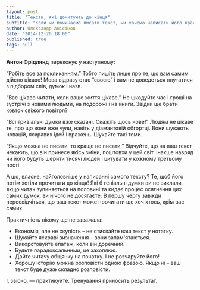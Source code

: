 ```yaml
---
layout: post
title: "Тексти, які дочитують до кінця"
subtitle: "Коли ми починаємо писати текст, ми хочемо написати його красиво і влучно. Чому нам часто це не вдається, і що робити, щоб вдалося?"
author: Олександр Анісімов
date: "2014-12-26 18:00"
published: true
tags: null
---
```



**Антон Фрідлянд** переконує у наступному:

“Робіть все за покликанням.” Тобто пишіть лише про те, що вам самим дійсно цікаво! Мова відразу стає “своєю” і вам не доведеться плутатися з підбором слів, думок і назв.

“Вас цікаво читати, коли ваше життя цікаве.” Не шкодуйте час і гроші на зустрічі з новими людьми, на подорожі і на книги. Звідки ще брати ковток свіжого повітря?

“Всі тривіальні думки вже сказані. Скажіть щось нове!” Людям не цікаве те, про що вони вже чули, навіть у діамантовій обгортці. Вони шукають новацій, яскравих ідей і вражень. Шукайте такі теми.

“Якщо можна не писати, то краще не писати.” Відчуйте, що на ваш текст чекають, що він принесе якісь зміни, поштовхи у цей світ. Інакше навряд чи його будуть шерити тисячі людей і цитувати у кожному третьому пості.

А що, власне, найголовніше у написанні самого тексту? Те, щоб його потім хотіли прочитати до кінця! Які б геніальні думки ви не виклали, якщо читач зупиняється на половині та кидає процес осягнення цих самих думок, ви нічого не досягаєте. В першу чергу завжди пересвідчіться, що ваш текст може прочитати ще хоч хтось, крім вас самих.

Практичність нікому ще не заважала:

 - Економія, але не скупість – не стискайте ваш текст у нотатку.
 - Шукайте яскраві визначення – вони запам'ятаються.
 - Викорстовуйте епатаж, коли він доречний.
 - Будьте парадоксальними, це захоплює.
 - Дайте читачу обіцянку на початку. І не розчаруйте його!
 - Хорошу історію можна розповісти одною фразою. Якщо ні – ваш текст буде дуже складно розповісти.

І, звісно, — практикуйте. Тренування приносить результат.

